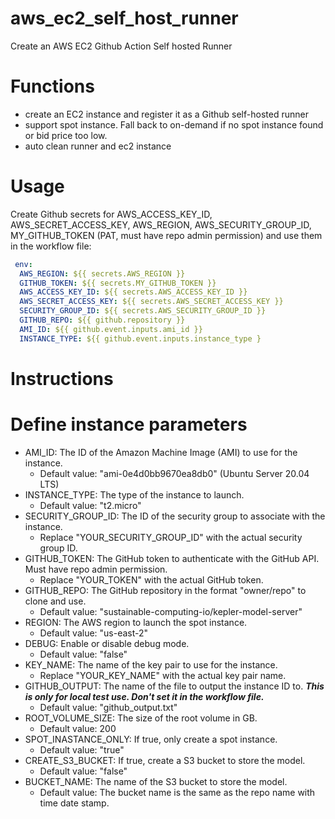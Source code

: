 # aws_ec2_self_host_runner
Create an AWS EC2 Github Action Self hosted Runner
 
 # Functions 
 - create an EC2 instance and register it as a Github self-hosted runner 
 - support spot instance. Fall back to on-demand if no spot instance found or bid price too low. 
 - auto clean runner and ec2 instance

 # Usage
 Create Github secrets for AWS_ACCESS_KEY_ID, AWS_SECRET_ACCESS_KEY, AWS_REGION, AWS_SECURITY_GROUP_ID, MY_GITHUB_TOKEN (PAT, must have repo admin permission) 
 and use them in the workflow file:
```yaml
 env:
  AWS_REGION: ${{ secrets.AWS_REGION }}
  GITHUB_TOKEN: ${{ secrets.MY_GITHUB_TOKEN }}
  AWS_ACCESS_KEY_ID: ${{ secrets.AWS_ACCESS_KEY_ID }}
  AWS_SECRET_ACCESS_KEY: ${{ secrets.AWS_SECRET_ACCESS_KEY }}
  SECURITY_GROUP_ID: ${{ secrets.AWS_SECURITY_GROUP_ID }}
  GITHUB_REPO: ${{ github.repository }}
  AMI_ID: ${{ github.event.inputs.ami_id }}
  INSTANCE_TYPE: ${{ github.event.inputs.instance_type }
```  

# Instructions

# Define instance parameters

- AMI_ID: The ID of the Amazon Machine Image (AMI) to use for the instance.
  - Default value: "ami-0e4d0bb9670ea8db0" (Ubuntu Server 20.04 LTS)
- INSTANCE_TYPE: The type of the instance to launch.
  - Default value: "t2.micro"
- SECURITY_GROUP_ID: The ID of the security group to associate with the instance.
  - Replace "YOUR_SECURITY_GROUP_ID" with the actual security group ID.
- GITHUB_TOKEN: The GitHub token to authenticate with the GitHub API. Must have repo admin permission.
  - Replace "YOUR_TOKEN" with the actual GitHub token.
- GITHUB_REPO: The GitHub repository in the format "owner/repo" to clone and use.
  - Default value: "sustainable-computing-io/kepler-model-server"
- REGION: The AWS region to launch the spot instance.
  - Default value: "us-east-2"
- DEBUG: Enable or disable debug mode.
  - Default value: "false"
- KEY_NAME: The name of the key pair to use for the instance.
  - Replace "YOUR_KEY_NAME" with the actual key pair name.
- GITHUB_OUTPUT: The name of the file to output the instance ID to. ***This is only for local test use. Don't set it in the workflow file.***
  - Default value: "github_output.txt"
- ROOT_VOLUME_SIZE: The size of the root volume in GB.
  - Default value: 200
- SPOT_INASTANCE_ONLY: If true, only create a spot instance.
  - Default value: "true"
- CREATE_S3_BUCKET: If true, create a S3 bucket to store the model. 
  - Default value: "false"
- BUCKET_NAME: The name of the S3 bucket to store the model.
  - Default value: The bucket name is the same as the repo name with time date stamp.
